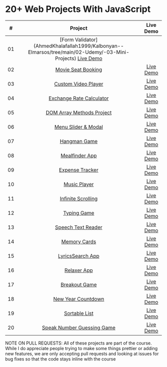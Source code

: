 # 20+ Web Projects With JavaScript

|  #  |                                                     Project                                                     |                                 Live Demo                                  |
| :-: | :-------------------------------------------------------------------------------------------------------------: | :------------------------------------------------------------------------: |
| 01  |   [Form Validator] (AhmedKhalafallah1999/Kalbonyan--Elmarsos/tree/main/02-Udemy/-03-Mini-Projects)                                                                                                [Live Demo](https://vanillawebprojects.com/projects/form-validator/)  |
| 02  |     [Movie Seat Booking](https://github.com/bradtraversy/vanillawebprojects/tree/master/movie-seat-booking)     |  [Live Demo](https://vanillawebprojects.com/projects/movie-seat-booking/)  |
| 03  |    [Custom Video Player](https://github.com/bradtraversy/vanillawebprojects/tree/master/custom-video-player)    | [Live Demo](https://vanillawebprojects.com/projects/custom-video-player/)  |
| 04  |    [Exchange Rate Calculator](https://github.com/bradtraversy/vanillawebprojects/tree/master/exchange-rate)     |    [Live Demo](https://vanillawebprojects.com/projects/exchange-rate/)     |
| 05  |  [DOM Array Methods Project](https://github.com/bradtraversy/vanillawebprojects/tree/master/dom-array-methods)  |  [Live Demo](https://vanillawebprojects.com/projects/dom-array-methods/)   |
| 06  |     [Menu Slider & Modal](https://github.com/bradtraversy/vanillawebprojects/tree/master/modal-menu-slider)     |  [Live Demo](https://vanillawebprojects.com/projects/modal-menu-slider/)   |
| 07  |             [Hangman Game](https://github.com/bradtraversy/vanillawebprojects/tree/master/hangman)              |       [Live Demo](https://vanillawebprojects.com/projects/hangman/)        |
| 08  |          [Mealfinder App](https://github.com/bradtraversy/vanillawebprojects/tree/master/meal-finder)           |     [Live Demo](https://vanillawebprojects.com/projects/meal-finder/)      |
| 09  |        [Expense Tracker](https://github.com/bradtraversy/vanillawebprojects/tree/master/expense-tracker)        |   [Live Demo](https://vanillawebprojects.com/projects/expense-tracker/)    |
| 10  |           [Music Player](https://github.com/bradtraversy/vanillawebprojects/tree/master/music-player)           |     [Live Demo](https://vanillawebprojects.com/projects/music-player/)     |
| 11  |    [Infinite Scrolling](https://github.com/bradtraversy/vanillawebprojects/tree/master/infinite_scroll_blog)    | [Live Demo](https://vanillawebprojects.com/projects/infinite_scroll_blog/) |
| 12  |            [Typing Game](https://github.com/bradtraversy/vanillawebprojects/tree/master/typing-game)            |     [Live Demo](https://vanillawebprojects.com/projects/typing-game/)      |
| 13  |     [Speech Text Reader](https://github.com/bradtraversy/vanillawebprojects/tree/master/speech-text-reader)     |  [Live Demo](https://vanillawebprojects.com/projects/speech-text-reader/)  |
| 14  |           [Memory Cards](https://github.com/bradtraversy/vanillawebprojects/tree/master/memory-cards)           |     [Live Demo](https://vanillawebprojects.com/projects/memory-cards/)     |
| 15  |        [LyricsSearch App](https://github.com/bradtraversy/vanillawebprojects/tree/master/lyrics-search)         |    [Live Demo](https://vanillawebprojects.com/projects/lyrics-search/)     |
| 16  |            [Relaxer App](https://github.com/bradtraversy/vanillawebprojects/tree/master/relaxer-app)            |     [Live Demo](https://vanillawebprojects.com/projects//relaxer-app/)     |
| 17  |          [Breakout Game](https://github.com/bradtraversy/vanillawebprojects/tree/master/breakout-game)          |    [Live Demo](https://vanillawebprojects.com/projects/breakout-game/)     |
| 18  |     [New Year Countdown](https://github.com/bradtraversy/vanillawebprojects/tree/master/new-year-countdown)     |  [Live Demo](https://vanillawebprojects.com/projects/new-year-countdown/)  |
| 19  |          [Sortable List](https://github.com/bradtraversy/vanillawebprojects/tree/master/sortable-list)          |    [Live Demo](https://vanillawebprojects.com/projects/sortable-list/)     |
| 20  | [Speak Number Guessing Game](https://github.com/bradtraversy/vanillawebprojects/tree/master/speak-number-guess) |  [Live Demo](https://vanillawebprojects.com/projects/speak-number-guess/)  |

NOTE ON PULL REQUESTS: All of these projects are part of the course. While I do appreciate people trying to make some things prettier or adding new features, we are only accepting pull requests and looking at issues for bug fixes so that the code stays inline with the course
